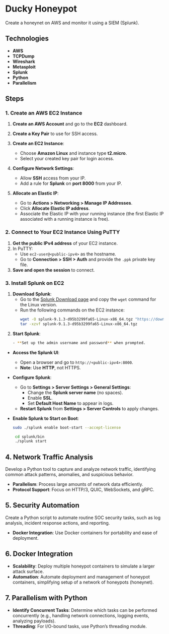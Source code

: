 # Ducky Honeypot
Create a honeynet on AWS and monitor it using a SIEM (Splunk).

## Technologies
- **AWS**
- **TCPDump**
- **Wireshark**
- **Metasploit**
- **Splunk**
- **Python**
- **Parallelism**

## Steps

### 1. Create an AWS EC2 Instance
1. **Create an AWS Account** and go to the **EC2** dashboard.
2. **Create a Key Pair** to use for SSH access.
3. **Create an EC2 Instance**:
   - Choose **Amazon Linux** and instance type **t2.micro**.
   - Select your created key pair for login access.
4. **Configure Network Settings**:
   - Allow **SSH** access from your IP.
   - Add a rule for **Splunk** on **port 8000** from your IP.

5. **Allocate an Elastic IP**:
   - Go to **Actions > Networking > Manage IP Addresses**.
   - Click **Allocate Elastic IP address**.
   - Associate the Elastic IP with your running instance (the first Elastic IP associated with a running instance is free).

### 2. Connect to Your EC2 Instance Using PuTTY
1. **Get the public IPv4 address** of your EC2 instance.
2. In PuTTY:
   - Use `ec2-user@<public-ipv4>` as the hostname.
   - Go to **Connection > SSH > Auth** and provide the `.ppk` private key file.
3. **Save and open the session** to connect.

### 3. Install Splunk on EC2
1. **Download Splunk**:
   - Go to the [Splunk Download page](https://www.splunk.com/en_us/download/splunk-enterprise.html) and copy the `wget` command for the Linux version.
   - Run the following commands on the EC2 instance:
     ```bash
     wget -O splunk-9.1.3-d95b3299fa65-Linux-x86_64.tgz "https://download.splunk.com/products/splunk/releases/9.1.3/linux/splunk-9.1.3-d95b3299fa65-Linux-x86_64.tgz"
     tar -xzvf splunk-9.1.3-d95b3299fa65-Linux-x86_64.tgz
     ```
2. **Start Splunk**:
   ```bash
   - **Set up the admin username and password** when prompted.

- **Access the Splunk UI**:
  - Open a browser and go to `http://<public-ipv4>:8000`.
  - **Note**: Use **HTTP**, not HTTPS.

- **Configure Splunk**:
  - Go to **Settings > Server Settings > General Settings**:
    - Change the **Splunk server name** (no spaces).
    - Enable **SSL**.
    - Set **Default Host Name** to appear in logs.
  - **Restart Splunk** from **Settings > Server Controls** to apply changes.

- **Enable Splunk to Start on Boot**:
  ```bash
  sudo ./splunk enable boot-start --accept-license

   cd splunk/bin
   ./splunk start
  ```

## 4. Network Traffic Analysis
Develop a Python tool to capture and analyze network traffic, identifying common attack patterns, anomalies, and suspicious behavior.

- **Parallelism**: Process large amounts of network data efficiently.
- **Protocol Support**: Focus on HTTP/3, QUIC, WebSockets, and gRPC.

## 5. Security Automation
Create a Python script to automate routine SOC security tasks, such as log analysis, incident response actions, and reporting.

- **Docker Integration**: Use Docker containers for portability and ease of deployment.

## 6. Docker Integration
- **Scalability**: Deploy multiple honeypot containers to simulate a larger attack surface.
- **Automation**: Automate deployment and management of honeypot containers, simplifying setup of a network of honeypots (honeynet).

## 7. Parallelism with Python
- **Identify Concurrent Tasks**: Determine which tasks can be performed concurrently (e.g., handling network connections, logging events, analyzing payloads).
- **Threading**: For I/O-bound tasks, use Python’s threading module.

